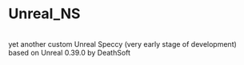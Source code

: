 # Unreal_NS
<br/> yet another custom Unreal Speccy (very early stage of development)
<br/> based on Unreal 0.39.0 by DeathSoft
